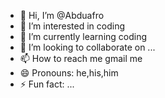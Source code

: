 - 👋 Hi, I’m @Abduafro
- 👀 I’m interested in coding
- 🌱 I’m currently learning coding
- 💞️ I’m looking to collaborate on ...
- 📫 How to reach me gmail me
- 😄 Pronouns: he,his,him
- ⚡ Fun fact: ...

<!---
Abduafro/Abduafro is a ✨ special ✨ repository because its `README.md` (this file) appears on your GitHub profile.
You can click the Preview link to take a look at your changes.
--->
